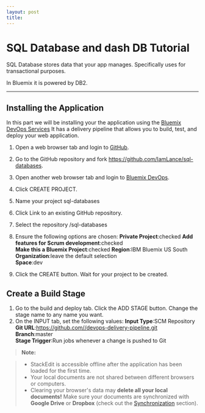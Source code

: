```yaml
---
layout: post
title: 
---
```


SQL Database and dash DB Tutorial
===================


SQL Database stores data that your app manages. Specifically uses for  transactional purposes. 

In Bluemix it is powered by DB2.

----------


Installing the Application
-------------
In this part we will be installing your the application using the [Bluemix DevOps Services](https://hub.jazz.net/)  It has a delivery pipeline that allows you to build, test, and deploy your web application.

 1.  Open a web browser tab and login to [GitHub](https://github.com).
 2. Go to the GitHub repository and fork https://github.com/IamLance/sql-databases.
 3. Open another web browser tab and login to [Bluemix DevOps](https://hub.jazz.net/).
 4. Click CREATE PROJECT.
 5.  Name your project sql-databases
 6. Click Link to an existing GitHub repository.
 7. Select the repository <username>/sql-databases
 8. Ensure the following options are chosen:
**Private Project**:checked	
**Add features for Scrum development**:checked	
**Make this a Bluemix Project**:checked	
**Region**:IBM Bluemix US South	
**Organization**:leave the default selection	
**Space**:dev   
  
 9. Click the CREATE button. Wait for your project to be created.

 Create a Build Stage
-------------
1. Go to the build and deploy tab. Click the ADD STAGE button. Change the stage name to any name you want.
2.  On the INPUT tab, set the following values:
**Input Type**:SCM Repository	
**Git URL**:https://github.com//devops-delivery-pipeline.git	
**Branch**:master	
**Stage Trigger**:Run jobs whenever a change is pushed to Git	

> **Note:**

> - StackEdit is accessible offline after the application has been loaded for the first time.
> - Your local documents are not shared between different browsers or computers.
> - Clearing your browser's data may **delete all your local documents!** Make sure your documents are synchronized with **Google Drive** or **Dropbox** (check out the [<i class="icon-refresh"></i> Synchronization](#synchronization) section).

